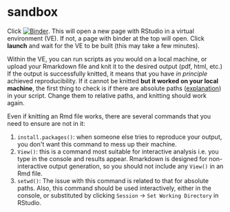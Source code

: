 # sandbox

Click [![Binder](https://mybinder.org/badge_logo.svg)](https://mybinder.org/v2/gh/clement-lee/sandbox/main?urlpath=rstudio). This will open a new page with RStudio in a virtual environment (VE). If not, a page with binder at the top will open. Click **launch** and wait for the VE to be built (this may take a few minutes).

Within the VE, you can run scripts as you would on a local machine, or upload your Rmarkdown file and knit it to the desired output (pdf, html, etc.) If the output is successfully knitted, it means that you have *in principle* achieved reproducibility. If it cannot be knitted **but it worked on your local machine**, the first thing to check is if there are absolute paths ([explanation](https://www.redhat.com/sysadmin/linux-path-absolute-relative)) in your script. Change them to relative paths, and knitting should work again.

Even if knitting an Rmd file works, there are several commands that you need to ensure are not in it:

1. `install.packages()`: when someone else tries to reproduce your output, you don't want this command to mess up their machine.
2. `View()`: this is a command most suitable for interactive analysis i.e. you type in the console and results appear. Rmarkdown is designed for non-interactive output generation, so you should not include any `View()` in an Rmd file.
3. `setwd()`: The issue with this command is related to that for absolute paths. Also, this command should be used interactively, either in the console, or substituted by clicking `Session` $\rightarrow$ `Set Working Directory` in RStudio.
